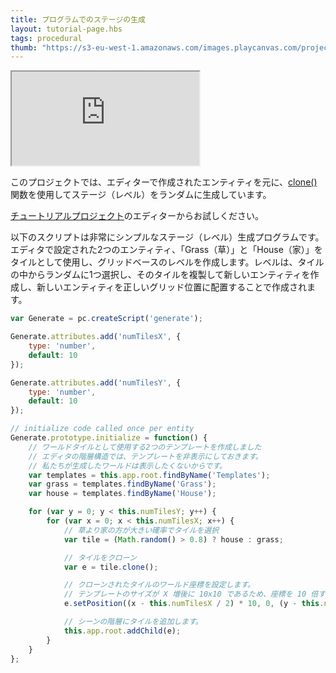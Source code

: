 ```yaml
---
title: プログラムでのステージの生成
layout: tutorial-page.hbs
tags: procedural
thumb: "https://s3-eu-west-1.amazonaws.com/images.playcanvas.com/projects/12/405864/A3MSWE-image-75.jpg"
---
```


<iframe loading="lazy" src="https://playcanv.as/p/smskdMrk/" title="Procedural Levels"></iframe>

このプロジェクトでは、エディターで作成されたエンティティを元に、[clone()][1] 関数を使用してステージ（レベル）をランダムに生成しています。

[チュートリアルプロジェクト][2]のエディターからお試しください。

以下のスクリプトは非常にシンプルなステージ（レベル）生成プログラムです。エディタで設定された2つのエンティティ、「Grass（草）」と「House（家）」をタイルとして使用し、グリッドベースのレベルを作成します。レベルは、タイルの中からランダムに1つ選択し、そのタイルを複製して新しいエンティティを作成し、新しいエンティティを正しいグリッド位置に配置することで作成されます。

```javascript
var Generate = pc.createScript('generate');

Generate.attributes.add('numTilesX', {
    type: 'number',
    default: 10
});

Generate.attributes.add('numTilesY', {
    type: 'number',
    default: 10
});

// initialize code called once per entity
Generate.prototype.initialize = function() {
    // ワールドタイルとして使用する2つのテンプレートを作成しました
    // エディタの階層構造では、テンプレートを非表示にしておきます。
    // 私たちが生成したワールドは表示したくないからです。
    var templates = this.app.root.findByName('Templates');
    var grass = templates.findByName('Grass');
    var house = templates.findByName('House');

    for (var y = 0; y < this.numTilesY; y++) {
        for (var x = 0; x < this.numTilesX; x++) {
            // 草より家の方が大きい確率でタイルを選択
            var tile = (Math.random() > 0.8) ? house : grass;

            // タイルをクローン
            var e = tile.clone();

            // クローンされたタイルのワールド座標を設定します。
            // テンプレートのサイズが X 増後に 10x10 であるため、座標を 10 倍する必要があることに注意してください。
            e.setPosition((x - this.numTilesX / 2) * 10, 0, (y - this.numTilesX / 2) * 10);

            // シーンの階層にタイルを追加します。
            this.app.root.addChild(e);
        }
    }
};
```

[1]: /api/pc.Entity.html#clone
[2]: https://playcanvas.com/project/405864
